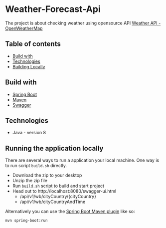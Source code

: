 # Weather-Forecast-Api
The project is about checking weather using opensource API [Weather API - OpenWeatherMap](https://openweathermap.org/) 

## Table of contents
* [Build with](#build-with)
* [Technologies](#technologies)
* [Building Locally](#building-locally)

## Build with
* [Spring Boot](https://spring.io/projects/spring-boot)
* [Maven](https://maven.apache.org)
* [Swagger](https://swagger.io/tools/swagger-ui/)

## Technologies
* Java - version 8

## Running the application locally
There are several ways to run a application your local machine. One way is to run script `build.sh` directly.

- Download the zip to your desktop
- Unzip the zip file
- Run `build.sh` script to build and start project
- Head out to http://localhost:8080/swagger-ui.html
    - /api/v1/wb/cityCountry/{cityCountry}
    - /api/v1/wb/cityCountryAndTime

Alternatively you can use the [Spring Boot Maven plugin](https://docs.spring.io/spring-boot/docs/current/reference/html/build-tool-plugins-maven-plugin.html) like so:

```shell
mvn spring-boot:run
```
